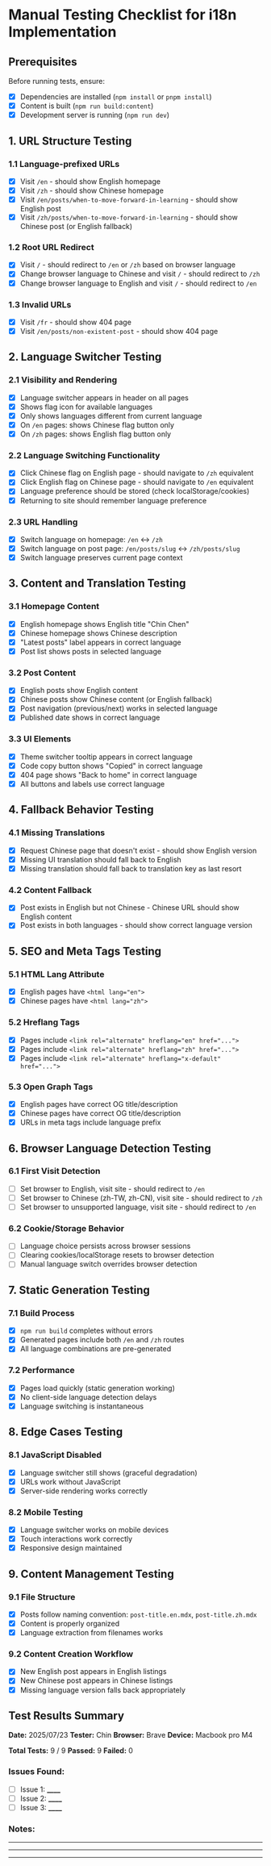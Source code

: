 # Manual Testing Checklist for i18n Implementation

## Prerequisites

Before running tests, ensure:

- [x] Dependencies are installed (`npm install` or `pnpm install`)
- [x] Content is built (`npm run build:content`)
- [x] Development server is running (`npm run dev`)

## 1. URL Structure Testing

### 1.1 Language-prefixed URLs

- [x] Visit `/en` - should show English homepage
- [x] Visit `/zh` - should show Chinese homepage
- [x] Visit `/en/posts/when-to-move-forward-in-learning` - should show English post
- [x] Visit `/zh/posts/when-to-move-forward-in-learning` - should show Chinese post (or English fallback)

### 1.2 Root URL Redirect

- [x] Visit `/` - should redirect to `/en` or `/zh` based on browser language
- [x] Change browser language to Chinese and visit `/` - should redirect to `/zh`
- [x] Change browser language to English and visit `/` - should redirect to `/en`

### 1.3 Invalid URLs

- [x] Visit `/fr` - should show 404 page
- [x] Visit `/en/posts/non-existent-post` - should show 404 page

## 2. Language Switcher Testing

### 2.1 Visibility and Rendering

- [x] Language switcher appears in header on all pages
- [x] Shows flag icon for available languages
- [x] Only shows languages different from current language
- [x] On `/en` pages: shows Chinese flag button only
- [x] On `/zh` pages: shows English flag button only

### 2.2 Language Switching Functionality

- [x] Click Chinese flag on English page - should navigate to `/zh` equivalent
- [x] Click English flag on Chinese page - should navigate to `/en` equivalent
- [x] Language preference should be stored (check localStorage/cookies)
- [x] Returning to site should remember language preference

### 2.3 URL Handling

- [x] Switch language on homepage: `/en` ↔ `/zh`
- [x] Switch language on post page: `/en/posts/slug` ↔ `/zh/posts/slug`
- [x] Switch language preserves current page context

## 3. Content and Translation Testing

### 3.1 Homepage Content

- [x] English homepage shows English title "Chin Chen"
- [x] Chinese homepage shows Chinese description
- [x] "Latest posts" label appears in correct language
- [x] Post list shows posts in selected language

### 3.2 Post Content

- [x] English posts show English content
- [x] Chinese posts show Chinese content (or English fallback)
- [x] Post navigation (previous/next) works in selected language
- [x] Published date shows in correct language

### 3.3 UI Elements

- [x] Theme switcher tooltip appears in correct language
- [x] Code copy button shows "Copied" in correct language
- [x] 404 page shows "Back to home" in correct language
- [x] All buttons and labels use correct language

## 4. Fallback Behavior Testing

### 4.1 Missing Translations

- [x] Request Chinese page that doesn't exist - should show English version
- [x] Missing UI translation should fall back to English
- [x] Missing translation should fall back to translation key as last resort

### 4.2 Content Fallback

- [x] Post exists in English but not Chinese - Chinese URL should show English content
- [x] Post exists in both languages - should show correct language version

## 5. SEO and Meta Tags Testing

### 5.1 HTML Lang Attribute

- [x] English pages have `<html lang="en">`
- [x] Chinese pages have `<html lang="zh">`

### 5.2 Hreflang Tags

- [x] Pages include `<link rel="alternate" hreflang="en" href="...">`
- [x] Pages include `<link rel="alternate" hreflang="zh" href="...">`
- [x] Pages include `<link rel="alternate" hreflang="x-default" href="...">`

### 5.3 Open Graph Tags

- [x] English pages have correct OG title/description
- [x] Chinese pages have correct OG title/description
- [x] URLs in meta tags include language prefix

## 6. Browser Language Detection Testing

### 6.1 First Visit Detection

- [ ] Set browser to English, visit site - should redirect to `/en`
- [ ] Set browser to Chinese (zh-TW, zh-CN), visit site - should redirect to `/zh`
- [ ] Set browser to unsupported language, visit site - should redirect to `/en`

### 6.2 Cookie/Storage Behavior

- [ ] Language choice persists across browser sessions
- [ ] Clearing cookies/localStorage resets to browser detection
- [ ] Manual language switch overrides browser detection

## 7. Static Generation Testing

### 7.1 Build Process

- [x] `npm run build` completes without errors
- [x] Generated pages include both `/en` and `/zh` routes
- [x] All language combinations are pre-generated

### 7.2 Performance

- [x] Pages load quickly (static generation working)
- [x] No client-side language detection delays
- [x] Language switching is instantaneous

## 8. Edge Cases Testing

### 8.1 JavaScript Disabled

- [x] Language switcher still shows (graceful degradation)
- [x] URLs work without JavaScript
- [x] Server-side rendering works correctly

### 8.2 Mobile Testing

- [x] Language switcher works on mobile devices
- [x] Touch interactions work correctly
- [x] Responsive design maintained

## 9. Content Management Testing

### 9.1 File Structure

- [x] Posts follow naming convention: `post-title.en.mdx`, `post-title.zh.mdx`
- [x] Content is properly organized
- [x] Language extraction from filenames works

### 9.2 Content Creation Workflow

- [x] New English post appears in English listings
- [x] New Chinese post appears in Chinese listings
- [x] Missing language version falls back appropriately

## Test Results Summary

**Date:** 2025/07/23
**Tester:** Chin
**Browser:** Brave
**Device:** Macbook pro M4

**Total Tests:** 9 / 9
**Passed:** 9
**Failed:** 0

### Issues Found:

- [ ] Issue 1: **************\_\_\_\_**************
- [ ] Issue 2: **************\_\_\_\_**************
- [ ] Issue 3: **************\_\_\_\_**************

### Notes:

---

---

---

